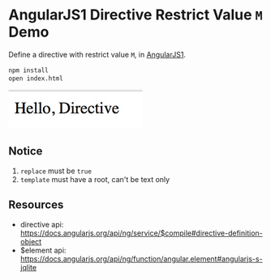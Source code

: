 AngularJS1 Directive Restrict Value `M` Demo
============================================

Define a directive with restrict value `M`, in [AngularJS1](https://angularjs.org/).

```
npm install
open index.html
```

![demo](./images/demo.jpg)

Notice
------

1. `replace` must be `true`
2. `template` must have a root, can't be text only

Resources
---------

- directive api: https://docs.angularjs.org/api/ng/service/$compile#directive-definition-object
- $element api: https://docs.angularjs.org/api/ng/function/angular.element#angularjs-s-jqlite
